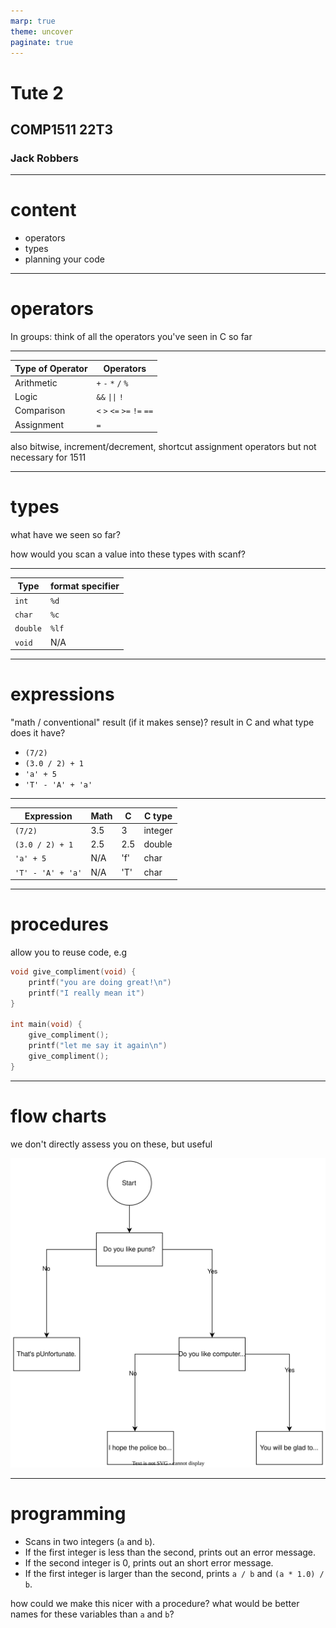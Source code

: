 ```yaml
---
marp: true
theme: uncover
paginate: true
---
```


# Tute 2
## COMP1511 22T3
### Jack Robbers

---

# content

* operators
* types
* planning your code

---


# operators

In groups: think of all the operators you've seen in C so far

--- 

| Type of Operator | Operators |
|---|---|
| Arithmetic | `+` `-` `*` `/` `%` |
| Logic | `&&` `\|\|` `!` |
| Comparison | `<` `>` `<=` `>=` `!=` `==` |
| Assignment | `=` |

also bitwise, increment/decrement, shortcut assignment operators but not necessary for 1511

---


# types

what have we seen so far?

how would you scan a value into these types with scanf?

---

| Type | format specifier | 
| -- | -- |
| `int` | `%d` |
| `char` | `%c` |
| `double` | `%lf` |
| `void` | N/A |

---

# expressions

"math / conventional" result (if it makes sense)?
result in C and what type does it have?

* `(7/2)`
* `(3.0 / 2) + 1`
* `'a' + 5`
* `'T' - 'A' + 'a'`

---

<!-- see expressions.c -->

| Expression | Math | C | C type |
| --- | --- | --- | --- |
| `(7/2)` | 3.5 | 3 | integer |
| `(3.0 / 2) + 1` | 2.5 | 2.5 | double |
| `'a' + 5` | N/A | 'f' | char |
| `'T' - 'A' + 'a'` | N/A | 'T' | char |

---

# procedures

allow you to reuse code, e.g

```c
void give_compliment(void) {
    printf("you are doing great!\n")
    printf("I really mean it")
}

int main(void) {
    give_compliment();
    printf("let me say it again\n")
    give_compliment();
}
```
---
# flow charts

we don't directly assess you on these, but useful

![width:400px](diagram_example.svg)

---

# programming

* Scans in two integers (`a` and `b`).
* If the first integer is less than the second, prints out an error message.
* If the second integer is 0, prints out an short error message.
* If the first integer is larger than the second, prints `a / b` and `(a * 1.0) / b`.

how could we make this nicer with a procedure?
what would be better names for these variables than `a` and `b`?
